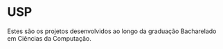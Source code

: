 # USP

Estes são os projetos desenvolvidos ao longo da graduação Bacharelado em Ciências da Computação.
